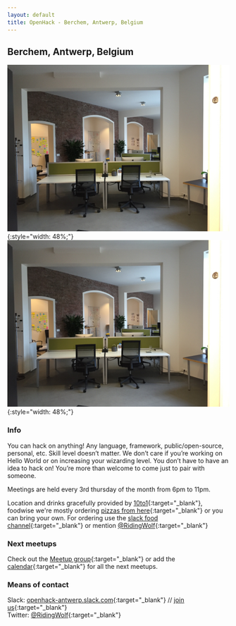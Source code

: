 ```yaml
---
layout: default
title: OpenHack - Berchem, Antwerp, Belgium
---
```


## Berchem, Antwerp, Belgium

![10to1 offices](/berchem/10to1-offices.jpg){:style="width: 48%;"} 
![het souterrain](/berchem/10to1-offices.jpg){:style="width: 48%;"}

### Info

You can hack on anything! Any language, framework, public/open-source, personal, etc.
Skill level doesn’t matter. We don’t care if you’re working on Hello World or on increasing your wizarding level.
You don’t have to have an idea to hack on! You’re more than welcome to come just to pair with someone.

Meetings are held every 3rd thursday of the month from 6pm to 11pm.

Location and drinks gracefully provided by [10to1](http://10to1.be){:target="_blank"}, foodwise we're mostly ordering [pizzas from here](http://www.just-eat.be/restaurants-pizza-apetito-antwerpen/menu){:target="_blank"} or you can bring your own.
For ordering use the [slack food channel](https://openhack-antwerp.slack.com/messages/food/){:target="_blank"} or mention [@RidingWolf](https://twitter.com/ridingwolf){:target="_blank"}

### Next meetups

Check out the [Meetup group](http://www.meetup.com/OpenHack-Antwerpen/){:target="_blank"} 
or add the [calendar](https://www.google.com/calendar/embed?src=74bgcbj8qtbqkcdj8iggp5grdc%40group.calendar.google.com&ctz=Europe/Brussels){:target="_blank"} for all the next meetups.

### Means of contact

Slack: [openhack-antwerp.slack.com](https://openhack-antwerp.slack.com/){:target="_blank"} // [join us](https://openhack-antwerp-slack-inviter.herokuapp.com/){:target="_blank"}  
Twitter: [@RidingWolf](https://twitter.com/ridingwolf){:target="_blank"} 